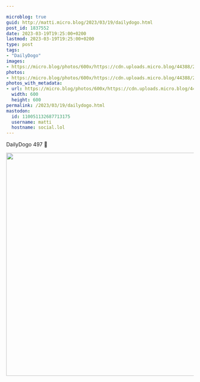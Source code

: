 ```yaml
---

microblog: true
guid: http://matti.micro.blog/2023/03/19/dailydogo.html
post_id: 1837552
date: 2023-03-19T19:25:00+0200
lastmod: 2023-03-19T19:25:00+0200
type: post
tags:
- "DailyDogo"
images:
- https://micro.blog/photos/600x/https://cdn.uploads.micro.blog/44388/2023/aa3d9b6a9c.jpg
photos:
- https://micro.blog/photos/600x/https://cdn.uploads.micro.blog/44388/2023/aa3d9b6a9c.jpg
photos_with_metadata:
- url: https://micro.blog/photos/600x/https://cdn.uploads.micro.blog/44388/2023/aa3d9b6a9c.jpg
  width: 600
  height: 600
permalink: /2023/03/19/dailydogo.html
mastodon:
  id: 110051132687713175
  username: matti
  hostname: social.lol
---
```

DailyDogo 497 🐶

<img src="/media/uploads/2023/aa3d9b6a9c.jpg" width="600" height="600" alt="" />

